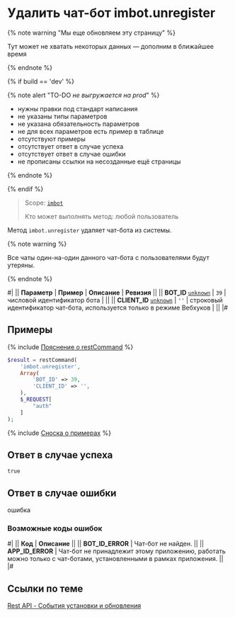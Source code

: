 # Удалить чат-бот imbot.unregister

{% note warning "Мы еще обновляем эту страницу" %}

Тут может не хватать некоторых данных — дополним в ближайшее время

{% endnote %}

{% if build == 'dev' %}

{% note alert "TO-DO _не выгружается на prod_" %}

- нужны правки под стандарт написания
- не указаны типы параметров
- не указана обязательность параметров
- не для всех параметров есть пример в таблице
- отсутствуют примеры
- отсутствует ответ в случае успеха
- отсутствует ответ в случае ошибки
- не прописаны ссылки на несозданные ещё страницы

{% endnote %}

{% endif %}

> Scope: [`imbot`](../scopes/permissions.md)
>
> Кто может выполнять метод: любой пользователь

Метод `imbot.unregister` удаляет чат-бота из системы.

{% note warning %}

Все чаты один-на-один данного чат-бота с пользователями будут утеряны.

{% endnote %}

#|
|| **Параметр** | **Пример** | **Описание** | **Ревизия** ||
|| **BOT_ID**
[`unknown`](../data-types.md) | `39` | числовой идентификатор бота | ||
|| **CLIENT_ID**
[`unknown`](../data-types.md) | `''` | строковый идентификатор чат-бота, используется только в режиме Вебхуков | ||
|#

## Примеры

{% include [Пояснение о restCommand](./_includes/rest-command.md) %}

```php
$result = restCommand(
    'imbot.unregister',
    Array(
        'BOT_ID' => 39,
        'CLIENT_ID' => '',
    ),
    $_REQUEST[
        "auth"
    ]
);
```

{% include [Сноска о примерах](../../_includes/examples.md) %}

## Ответ в случае успеха

`true`

## Ответ в случае ошибки

ошибка

### Возможные коды ошибок

#|
|| **Код** | **Описание** ||
|| **BOT_ID_ERROR** | Чат-бот не найден. ||
|| **APP_ID_ERROR** | Чат-бот не принадлежит этому приложению, работать можно только с чат-ботами, установленными в рамках приложения. ||
|#

## Ссылки по теме

[Rest API - События установки и обновления](./events/index.md)